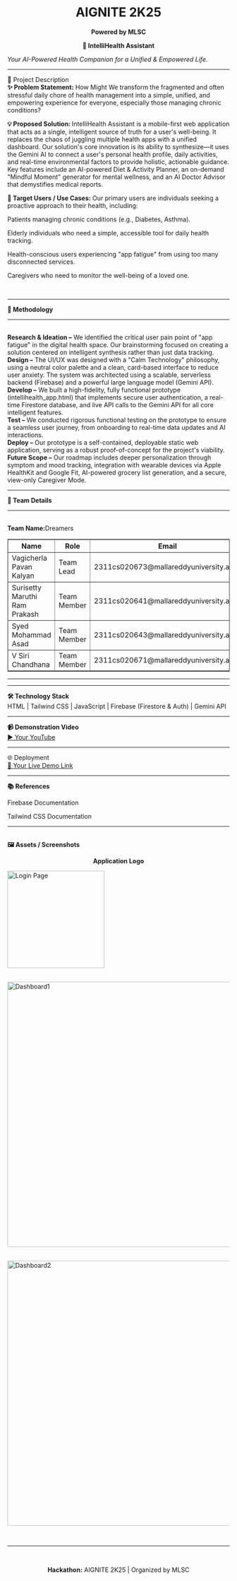 <!-- AIGNITE Banner (centered) -->

<div align="center">
<h1> AIGNITE 2K25</h1>
<p><strong>Powered by MLSC</strong></p>
</div>

<p align="center">
<strong>🚀 IntelliHealth Assistant</strong>




<em>Your AI-Powered Health Companion for a Unified & Empowered Life.</em>
</p>
<hr>
📖 Project Description
<br>
<b>✨ Problem Statement:</b> How Might We transform the fragmented and often stressful daily chore of health management into a simple, unified, and empowering experience for everyone, especially those managing chronic conditions?<br>

<b>💡 Proposed Solution: </b>IntelliHealth Assistant is a mobile-first web application that acts as a single, intelligent source of truth for a user's well-being. It replaces the chaos of juggling multiple health apps with a unified dashboard. Our solution's core innovation is its ability to synthesize—it uses the Gemini AI to connect a user's personal health profile, daily activities, and real-time environmental factors to provide holistic, actionable guidance. Key features include an AI-powered Diet & Activity Planner, an on-demand "Mindful Moment" generator for mental wellness, and an AI Doctor Advisor that demystifies medical reports.
<br>

<b>🎯 Target Users / Use Cases:</b> Our primary users are individuals seeking a proactive approach to their health, including:

Patients managing chronic conditions (e.g., Diabetes, Asthma).

Elderly individuals who need a simple, accessible tool for daily health tracking.

Health-conscious users experiencing "app fatigue" from using too many disconnected services.

Caregivers who need to monitor the well-being of a loved one.

<br>
<hr>
<b>🔬 Methodology</b>
<hr>
<br>
<b>Research & Ideation –</b> We identified the critical user pain point of "app fatigue" in the digital health space. Our brainstorming focused on creating a solution centered on intelligent synthesis rather than just data tracking.
<br>
<b>Design –</b> The UI/UX was designed with a "Calm Technology" philosophy, using a neutral color palette and a clean, card-based interface to reduce user anxiety. The system was architected using a scalable, serverless backend (Firebase) and a powerful large language model (Gemini API).
<br>
<b>Develop –</b> We built a high-fidelity, fully functional prototype (intellihealth_app.html) that implements secure user authentication, a real-time Firestore database, and live API calls to the Gemini API for all core intelligent features.
<br>
<b>Test –</b> We conducted rigorous functional testing on the prototype to ensure a seamless user journey, from onboarding to real-time data updates and AI interactions.
<br>
<b>Deploy –</b> Our prototype is a self-contained, deployable static web application, serving as a robust proof-of-concept for the project's viability.
<br>
<b>Future Scope –</b> Our roadmap includes deeper personalization through symptom and mood tracking, integration with wearable devices via Apple HealthKit and Google Fit, AI-powered grocery list generation, and a secure, view-only Caregiver Mode.
<br>
<hr>
<b>👥 Team Details</b>
<hr>
<br>
<b>Team Name:</b>Dreamers<br>

<table border="1" cellpadding="8" cellspacing="0">
  <thead>
    <tr>
      <th>Name</th>
      <th>Role</th>
      <th>Email</th>
    </tr>
  </thead>
  <tbody>
    <tr>
      <td>Vagicherla Pavan Kalyan</td>
      <td>Team Lead</td>
      <td>2311cs020673@mallareddyuniversity.ac.in</td>
    </tr>
    <tr>
      <td>Surisetty Maruthi Ram Prakash</td>
      <td>Team Member</td>
      <td>2311cs020641@mallareddyuniversity.ac.in</td>
    </tr>
    <tr>
      <td>Syed Mohammad Asad</td>
      <td>Team Member</td>
      <td>2311cs020643@mallareddyuniversity.ac.in</td>
    </tr>
    <tr>
      <td>V Siri Chandhana</td>
      <td>Team Member</td>
      <td>2311cs020671@mallareddyuniversity.ac.in</td>
    </tr>
  </tbody>
</table>
<hr>

<hr>
<b>🛠️ Technology Stack</b><br>
HTML | Tailwind CSS | JavaScript | Firebase (Firestore & Auth) | Gemini API
<hr>
<b>📹 Demonstration Video</b><br>
<a href="https://youtu.be/J7wbnatRgGQ?si=iaLr7IhSzowYQxDh">
▶️ Your YouTube </a>
<hr>
🌐 Deployment<br>
<a href="https://aignite-red.vercel.app/">
🔗 Your Live Demo Link</a>
<hr>
<b>📚 References</b><br>

Firebase Documentation

Tailwind CSS Documentation
<hr>
<br>
<b>🖼️ Assets / Screenshots</b>
<p align="center">
<strong>Application Logo</strong>




<!-- Login Page -->
  <img src="https://drive.google.com/uc?id=1_mH5op23iJfTVVFQoNwSApRJvp1PDP7I" alt="Login Page" width="220"><br><br>

  <!-- Dashboard 1 -->
  <img src="https://drive.google.com/uc?id=1TGoqFLc6imQf5mPYGr-83rCeT_5BweJH" alt="Dashboard1" width="600"><br><br>

  <!-- Dashboard 2 -->
  <img src="https://drive.google.com/uc?id=1rTa0asd1Jko1NxW0lLHImCS39rQBzl52" alt="Dashboard2" width="600">
</body>
</p>
<br>
<hr/>
<br>
<p align="center">
<b>Hackathon:</b> AIGNITE 2K25 | Organized by MLSC
</p>
